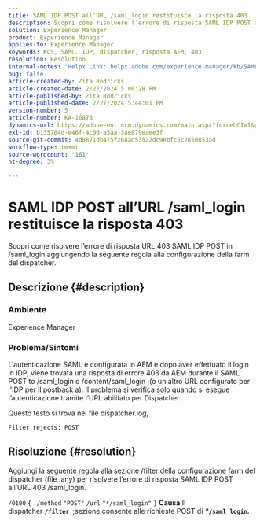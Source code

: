 ```yaml
---
title: SAML IDP POST all’URL /saml_login restituisce la risposta 403
description: Scopri come risolvere l’errore di risposta SAML IDP POST all’URL 403 /saml_login.
solution: Experience Manager
product: Experience Manager
applies-to: Experience Manager
keywords: KCS, SAML, IDP, dispatcher, risposta AEM, 403
resolution: Resolution
internal-notes: 'Helpx Link: helpx.adobe.com/experience-manager/kb/SAML-IDP-POST-to-saml-login-url-returns-403-response-AEM-6-x0.html'
bug: false
article-created-by: Zita Rodricks
article-created-date: 2/27/2024 5:00:28 PM
article-published-by: Zita Rodricks
article-published-date: 2/27/2024 5:44:01 PM
version-number: 5
article-number: KA-16873
dynamics-url: https://adobe-ent.crm.dynamics.com/main.aspx?forceUCI=1&pagetype=entityrecord&etn=knowledgearticle&id=83013ab1-91d5-ee11-9079-6045bd006704
exl-id: b135784d-e46f-4c00-a5aa-3ae879eaee3f
source-git-commit: 4d8871db475f268ad53522dc9ebfc5c2850853ad
workflow-type: tm+mt
source-wordcount: '161'
ht-degree: 3%

---
```


# SAML IDP POST all’URL /saml_login restituisce la risposta 403


Scopri come risolvere l’errore di risposta URL 403 SAML IDP POST in /saml_login aggiungendo la seguente regola alla configurazione della farm del dispatcher.

## Descrizione {#description}


### Ambiente

Experience Manager

### Problema/Sintomi

L&#39;autenticazione SAML è configurata in AEM e dopo aver effettuato il login in IDP, viene trovata una risposta di errore 403 da AEM durante il SAML POST to /saml_login o /content/saml_login ;(o un altro URL configurato per l&#39;IDP per il postback a).
Il problema si verifica solo quando si esegue l’autenticazione tramite l’URL abilitato per Dispatcher.

Questo testo si trova nel file dispatcher.log,

`Filter rejects: POST`


## Risoluzione {#resolution}


Aggiungi la seguente regola alla sezione /filter della configurazione farm del dispatcher (file .any) per risolvere l’errore di risposta SAML IDP POST all’URL 403 /saml_login.

`/0100` `{ ` `/method` `"POST"` `/url` `"*/saml_login"` `}`
<b>Causa</b>
Il dispatcher <b>`/filter `</b>;sezione consente alle richieste POST di <b>*\**`/saml_login`*.</b>*
